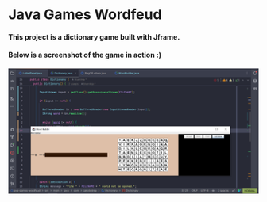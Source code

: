 # Java Games Wordfeud

#### This project is a dictionary game built with Jframe.

#### Below is a screenshot of the game in action :)

![Java Games Wordfeud](./java-games-wordfeud.png)